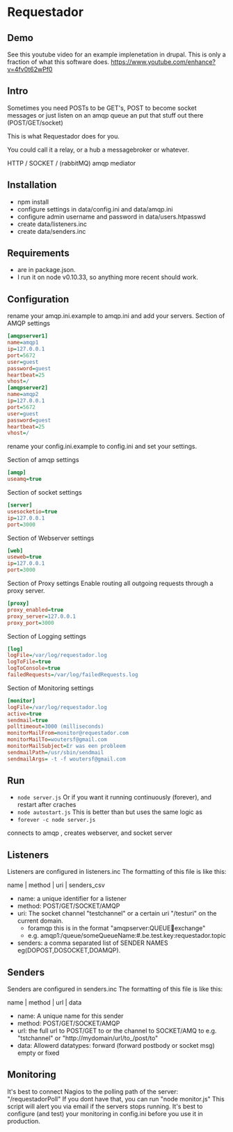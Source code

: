 # Requestador #

## Demo ##
See this youtube video for an example implenetation in drupal.
This is only a fraction of what this software does.
https://www.youtube.com/enhance?v=4fv0t62wPf0

## Intro ##
Sometimes you need POSTs to be GET's, POST to become socket messages or
just listen on an amqp queue an put that stuff out there (POST/GET/socket)

This is what Requestador does for you.

You could call it a relay, or a hub a messagebroker or whatever.

HTTP / SOCKET / (rabbitMQ) amqp mediator

## Installation ##
* npm install
* configure settings in data/config.ini and data/amqp.ini
* configure admin username and password in data/users.htpasswd
* create data/listeners.inc
* create data/senders.inc

## Requirements ##
* are in package.json.
* I run it on node v0.10.33, so anything more recent should work.

## Configuration ##

rename your amqp.ini.example to amqp.ini and add your servers.
Section of AMQP settings

```ini
[amqpserver1]
name=amqp1
ip=127.0.0.1
port=5672
user=guest
password=guest
heartbeat=25
vhost=/
[amqpserver2]
name=amqp2
ip=127.0.0.1
port=5672
user=guest
password=guest
heartbeat=25
vhost=/
```
rename your config.ini.example to config.ini and set your settings.

Section of amqp settings
```ini
[amqp]
useamq=true
```

Section of socket settings
```ini
[server]
usesocketio=true
ip=127.0.0.1
port=3000
```

Section of Webserver settings
```ini
[web]
useweb=true
ip=127.0.0.1
port=3000
```

Section of Proxy settings
Enable routing all outgoing requests through a proxy server.
```ini
[proxy]
proxy_enabled=true
proxy_server=127.0.0.1
proxy_port=3000
```

Section of Logging settings
```ini
[log]
logFile=/var/log/requestador.log
logToFile=true
logToConsole=true
failedRequests=/var/log/failedRequests.log
```

Section of Monitoring settings
```ini
[monitor]
logFile=/var/log/requestador.log
active=true
sendmail=true
polltimeout=3000 (milliseconds)
monitorMailFrom=monitor@requestador.com
monitorMailTo=woutersf@gmail.com
monitorMailSubject=Er was een probleem
sendmailPath=/usr/sbin/sendmail
sendmailArgs= -t -f woutersf@gmail.com
```

## Run ##
* `node server.js`
Or if you want it running continuously (forever), and restart after craches
* `node autostart.js`
This is better than but uses the same logic as
* `forever -c node server.js`


connects to amqp , creates webserver, and socket server

## Listeners ##
Listeners are configured in listeners.inc
The formatting of this file is like this:

name | method | uri | senders_csv

* name: a unique identifier for a listener
* method:  POST/GET/SOCKET/AMQP
* uri: The socket channel "testchannel" or a certain uri "/testuri" on the current domain.
  * foramqp this is in the format "amqpserver:QUEUE:key:exchange"
  * e.g. amqp1:/queue/someQueueName:#.be.test.key:requestador.topic
* senders: a comma separated list of SENDER NAMES eg(DOPOST,DOSOCKET,DOAMQP).

## Senders ##
Senders are configured in senders.inc
The formatting of this file is like this:

name | method | url | data
* name: A unique name for this sender
* method: POST/GET/SOCKET/AMQP
* url: the full url to POST/GET to or the channel to SOCKET/AMQ to
e.g. "tstchannel" or "http://mydomain/url/to_/post/to"
* data: Allowerd datatypes: forward (forward postbody or socket msg) empty or fixed

## Monitoring ##
It's best to connect Nagios to the polling path of the server: "/requestadorPoll"
If you dont have that, you can run "node monitor.js" This script will alert you via email if the servers stops running.
It's best to configure (and test) your monitoring in config.ini before you use it in production.
